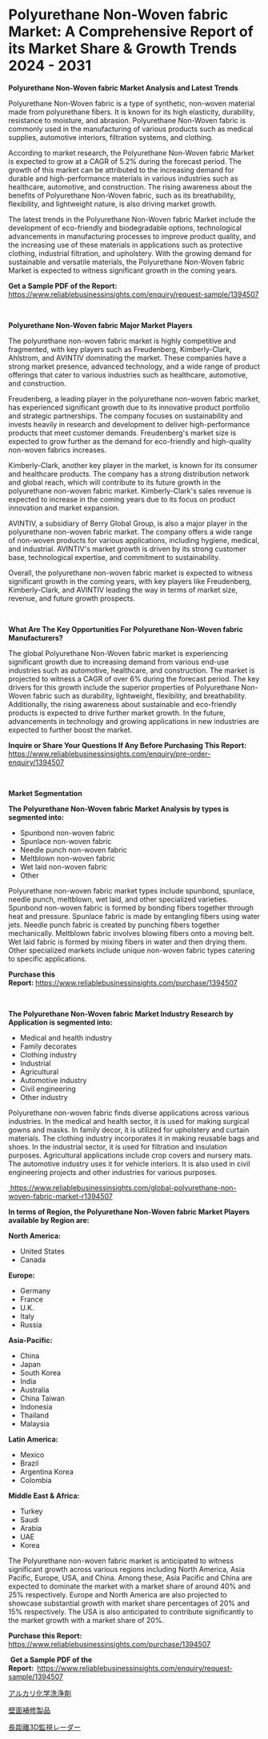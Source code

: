 <p><h1>Polyurethane Non-Woven fabric Market: A Comprehensive Report of its Market Share & Growth Trends 2024 - 2031</h1></p><p><strong>Polyurethane Non-Woven fabric Market Analysis and Latest Trends</strong></p>
<p><p>Polyurethane Non-Woven fabric is a type of synthetic, non-woven material made from polyurethane fibers. It is known for its high elasticity, durability, resistance to moisture, and abrasion. Polyurethane Non-Woven fabric is commonly used in the manufacturing of various products such as medical supplies, automotive interiors, filtration systems, and clothing.</p><p>According to market research, the Polyurethane Non-Woven fabric Market is expected to grow at a CAGR of 5.2% during the forecast period. The growth of this market can be attributed to the increasing demand for durable and high-performance materials in various industries such as healthcare, automotive, and construction. The rising awareness about the benefits of Polyurethane Non-Woven fabric, such as its breathability, flexibility, and lightweight nature, is also driving market growth.</p><p>The latest trends in the Polyurethane Non-Woven fabric Market include the development of eco-friendly and biodegradable options, technological advancements in manufacturing processes to improve product quality, and the increasing use of these materials in applications such as protective clothing, industrial filtration, and upholstery. With the growing demand for sustainable and versatile materials, the Polyurethane Non-Woven fabric Market is expected to witness significant growth in the coming years.</p></p>
<p><strong>Get a Sample PDF of the Report:&nbsp;</strong> <a href="https://www.reliablebusinessinsights.com/enquiry/request-sample/1394507">https://www.reliablebusinessinsights.com/enquiry/request-sample/1394507</a></p>
<p>&nbsp;</p>
<p><strong>Polyurethane Non-Woven fabric Major Market Players</strong></p>
<p><p>The polyurethane non-woven fabric market is highly competitive and fragmented, with key players such as Freudenberg, Kimberly-Clark, Ahlstrom, and AVINTIV dominating the market. These companies have a strong market presence, advanced technology, and a wide range of product offerings that cater to various industries such as healthcare, automotive, and construction.</p><p>Freudenberg, a leading player in the polyurethane non-woven fabric market, has experienced significant growth due to its innovative product portfolio and strategic partnerships. The company focuses on sustainability and invests heavily in research and development to deliver high-performance products that meet customer demands. Freudenberg's market size is expected to grow further as the demand for eco-friendly and high-quality non-woven fabrics increases.</p><p>Kimberly-Clark, another key player in the market, is known for its consumer and healthcare products. The company has a strong distribution network and global reach, which will contribute to its future growth in the polyurethane non-woven fabric market. Kimberly-Clark's sales revenue is expected to increase in the coming years due to its focus on product innovation and market expansion.</p><p>AVINTIV, a subsidiary of Berry Global Group, is also a major player in the polyurethane non-woven fabric market. The company offers a wide range of non-woven products for various applications, including hygiene, medical, and industrial. AVINTIV's market growth is driven by its strong customer base, technological expertise, and commitment to sustainability.</p><p>Overall, the polyurethane non-woven fabric market is expected to witness significant growth in the coming years, with key players like Freudenberg, Kimberly-Clark, and AVINTIV leading the way in terms of market size, revenue, and future growth prospects.</p></p>
<p>&nbsp;</p>
<p><strong>What Are The Key Opportunities For Polyurethane Non-Woven fabric Manufacturers?</strong></p>
<p><p>The global Polyurethane Non-Woven fabric market is experiencing significant growth due to increasing demand from various end-use industries such as automotive, healthcare, and construction. The market is projected to witness a CAGR of over 6% during the forecast period. The key drivers for this growth include the superior properties of Polyurethane Non-Woven fabric such as durability, lightweight, flexibility, and breathability. Additionally, the rising awareness about sustainable and eco-friendly products is expected to drive further market growth. In the future, advancements in technology and growing applications in new industries are expected to further boost the market.</p></p>
<p><strong>Inquire or Share Your Questions If Any Before Purchasing This Report:</strong> <a href="https://www.reliablebusinessinsights.com/enquiry/pre-order-enquiry/1394507">https://www.reliablebusinessinsights.com/enquiry/pre-order-enquiry/1394507</a></p>
<p>&nbsp;</p>
<p><strong>Market Segmentation</strong></p>
<p><strong>The Polyurethane Non-Woven fabric Market Analysis by types is segmented into:</strong></p>
<p><ul><li>Spunbond non-woven fabric</li><li>Spunlace non-woven fabric</li><li>Needle punch non-woven fabric</li><li>Meltblown non-woven fabric</li><li>Wet laid non-woven fabric</li><li>Other</li></ul></p>
<p><p>Polyurethane non-woven fabric market types include spunbond, spunlace, needle punch, meltblown, wet laid, and other specialized varieties. Spunbond non-woven fabric is formed by bonding fibers together through heat and pressure. Spunlace fabric is made by entangling fibers using water jets. Needle punch fabric is created by punching fibers together mechanically. Meltblown fabric involves blowing fibers onto a moving belt. Wet laid fabric is formed by mixing fibers in water and then drying them. Other specialized markets include unique non-woven fabric types catering to specific applications.</p></p>
<p><strong>Purchase this Report:&nbsp;</strong><a href="https://www.reliablebusinessinsights.com/purchase/1394507">https://www.reliablebusinessinsights.com/purchase/1394507</a></p>
<p>&nbsp;</p>
<p><strong>The Polyurethane Non-Woven fabric Market Industry Research by Application is segmented into:</strong></p>
<p><ul><li>Medical and health industry</li><li>Family decorates</li><li>Clothing industry</li><li>Industrial</li><li>Agricultural</li><li>Automotive industry</li><li>Civil engineering</li><li>Other industry</li></ul></p>
<p><p>Polyurethane non-woven fabric finds diverse applications across various industries. In the medical and health sector, it is used for making surgical gowns and masks. In family decor, it is utilized for upholstery and curtain materials. The clothing industry incorporates it in making reusable bags and shoes. In the industrial sector, it is used for filtration and insulation purposes. Agricultural applications include crop covers and nursery mats. The automotive industry uses it for vehicle interiors. It is also used in civil engineering projects and other industries for various purposes.</p></p>
<p><a href="https://www.reliablebusinessinsights.com/global-polyurethane-non-woven-fabric-market-r1394507">&nbsp;https://www.reliablebusinessinsights.com/global-polyurethane-non-woven-fabric-market-r1394507</a></p>
<p><strong>In terms of Region, the Polyurethane Non-Woven fabric Market Players available by Region are:</strong></p>
<p>
    <p> <strong> North America: </strong>
        <ul>
            <li>United States</li>
            <li>Canada</li>
        </ul>
        </p> 
    <p> <strong> Europe: </strong>
        <ul>
            <li>Germany</li>
            <li>France</li>
            <li>U.K.</li>
            <li>Italy</li>
            <li>Russia</li>
        </ul>
        </p> 
    <p> <strong> Asia-Pacific: </strong>
        <ul>
            <li>China</li>
            <li>Japan</li>
            <li>South Korea</li>
            <li>India</li>
            <li>Australia</li>
            <li>China Taiwan</li>
            <li>Indonesia</li>
            <li>Thailand</li>
            <li>Malaysia</li>
        </ul>
        </p> 
    <p> <strong> Latin America: </strong>
        <ul>
            <li>Mexico</li>
            <li>Brazil</li>
            <li>Argentina Korea</li>
            <li>Colombia</li>
        </ul>
        </p> 
    <p> <strong> Middle East & Africa: </strong>
        <ul>
            <li>Turkey</li>
            <li>Saudi</li>
            <li>Arabia</li>
            <li>UAE</li>
            <li>Korea</li>
        </ul>
    </p>
    </p>
<p><p>The Polyurethane non-woven fabric market is anticipated to witness significant growth across various regions including North America, Asia Pacific, Europe, USA, and China. Among these, Asia Pacific and China are expected to dominate the market with a market share of around 40% and 25% respectively. Europe and North America are also projected to showcase substantial growth with market share percentages of 20% and 15% respectively. The USA is also anticipated to contribute significantly to the market growth with a market share of 20%.</p></p>
<p><strong>Purchase this Report: </strong><a href="https://www.reliablebusinessinsights.com/purchase/1394507">https://www.reliablebusinessinsights.com/purchase/1394507</a></p>
<p>&nbsp;<strong>Get a Sample PDF of the Report:&nbsp;&nbsp;</strong><a href="https://www.reliablebusinessinsights.com/enquiry/request-sample/1394507">https://www.reliablebusinessinsights.com/enquiry/request-sample/1394507</a></p>
<p><strong></strong></p>
<p><p><a href="https://github.com/mcbeesbxa270/Market-Research-Report-List-2/blob/main/249854689789.md">アルカリ化学洗浄剤</a></p><p><a href="https://github.com/mm14022023/Market-Research-Report-List-1/blob/main/805497889791.md">壁面補修製品</a></p><p><a href="https://github.com/EmoryYundt1935/Market-Research-Report-List-1/blob/main/986751189790.md">長距離3D監視レーダー</a></p></p>